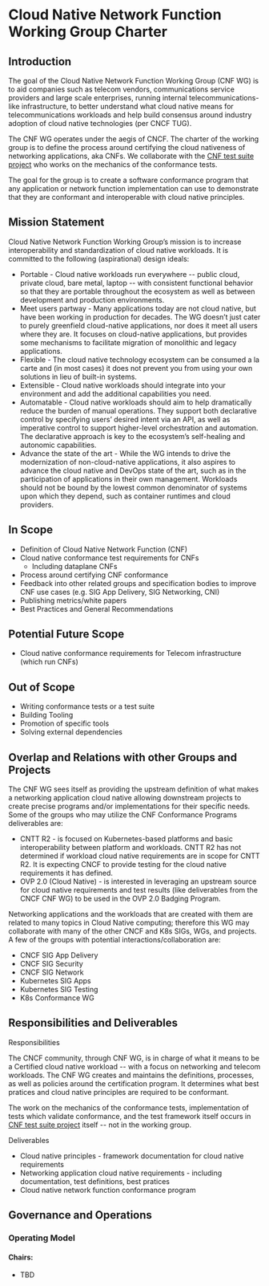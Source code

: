 # Cloud Native Network Function Working Group Charter

## Introduction
The goal of the Cloud Native Network Function Working Group (CNF WG)  is to aid companies such as telecom vendors, communications service providers and large scale enterprises, running internal telecommunications-like infrastructure, to better understand what cloud native means for telecommunications workloads and help build consensus around industry adoption of cloud native technologies (per CNCF TUG).

The CNF WG operates under the aegis of CNCF. The charter of the working group is to define the process around certifying the cloud nativeness of networking applications, aka CNFs. We collaborate with the [CNF test suite project](../README-testsuite.md) who works on the mechanics of the conformance tests.

The goal for the group is to create a software conformance program that any application or network function implementation can use to demonstrate that they are conformant and interoperable with cloud native principles.

## Mission Statement
Cloud Native Network Function Working Group’s mission is to increase interoperability and standardization of cloud native workloads. It is committed to the following (aspirational) design ideals:
- Portable - Cloud native workloads run everywhere -- public cloud, private cloud, bare metal, laptop -- with consistent functional behavior so that they are portable throughout the ecosystem as well as between development and production environments.
- Meet users partway - Many applications today are not cloud native, but have been working in production for decades. The WG doesn’t just cater to purely greenfield cloud-native applications, nor does it meet all users where they are. It focuses on cloud-native applications, but provides some mechanisms to facilitate migration of monolithic and legacy applications.
- Flexible - The cloud native technology ecosystem can be consumed a la carte and (in most cases) it does not prevent you from using your own solutions in lieu of built-in systems.
- Extensible - Cloud native workloads should integrate into your environment and add the additional capabilities you need.
- Automatable -  Cloud native workloads should aim to help dramatically reduce the burden of manual operations. They support both declarative control by specifying users’ desired intent via an API, as well as imperative control to support higher-level orchestration and automation. The declarative approach is key to the ecosystem’s self-healing and autonomic capabilities.
- Advance the state of the art - While the WG intends to drive the modernization of non-cloud-native applications, it also aspires to advance the cloud native and DevOps state of the art, such as in the participation of applications in their own management. Workloads should not be bound by the lowest common denominator of systems upon which they depend, such as container runtimes and cloud providers.

## In Scope
- Definition of Cloud Native Network Function (CNF)
- Cloud native conformance test requirements for CNFs
  - Including dataplane CNFs
- Process around certifying CNF conformance
- Feedback into other related groups and specification bodies to improve CNF use cases (e.g. SIG App Delivery, SIG Networking, CNI)
- Publishing metrics/white papers
- Best Practices and General Recommendations

## Potential Future Scope
- Cloud native conformance requirements for Telecom infrastructure (which run CNFs)

## Out of Scope

- Writing conformance tests or a test suite
- Building Tooling
- Promotion of specific tools
- Solving external dependencies


## Overlap and Relations with other Groups and Projects
The CNF WG sees itself as providing the upstream definition of what makes a networking application cloud native allowing downstream projects to create precise programs and/or implementations for their specific needs. Some of the groups who may utilize the CNF Conformance Programs deliverables are:

- CNTT R2 - is focused on Kubernetes-based platforms and basic interoperability between platform and workloads. CNTT R2 has not determined if workload cloud native requirements are in scope for CNTT R2. It is expecting CNCF to provide testing for the cloud native requirements it has defined. 
- OVP 2.0 (Cloud Native) - is interested in leveraging an upstream source for cloud native requirements and test results (like deliverables from the CNCF CNF WG) to be used in the OVP 2.0 Badging Program.

Networking applications and the workloads that are created with them are related to many topics in Cloud Native computing; therefore this WG may collaborate with many of the other CNCF and K8s SIGs, WGs, and projects. A few of the groups with potential interactions/collaboration are:

- CNCF SIG App Delivery
- CNCF SIG Security 
- CNCF SIG Network
- Kubernetes SIG Apps
- Kubernetes SIG Testing
- K8s Conformance WG

## Responsibilities and Deliverables

Responsibilities

The CNCF community, through CNF WG, is in charge of what it means to be a Certified cloud native workload -- with a focus on networking and telecom workloads. 
The CNF WG creates and maintains the definitions, processes, as well as policies around the certification program. It determines what best pratices and cloud native principles are required to be conformant.

The work on the mechanics of the conformance tests, implementation of tests which validate conformance, and the test framework itself occurs in [CNF test suite project](../README-testsuite.md) itself -- not in the working  group.

Deliverables
- Cloud native principles - framework documentation for cloud native requirements 
- Networking application cloud native requirements - including documentation, test definitions, best pratices
- Cloud native network function conformance program


## Governance and Operations

### Operating Model
#### Chairs:
- TBD

